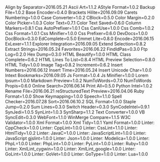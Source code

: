 Align by Separator=2016.05.21
Ascii Art=1.1.2
AStyle Format=1.0.2
Backup File=1.0.2
Base Encoder=0.4.0
Brackets Hilite=2016.09.09
Carets Numbering=1.0.0
Case Converter=1.0.2
CBlock=0.5.0
Color Margin=0.2.0
Color Picker=1.0.3
Color Text=0.7.1
Color Text Saved=0.6.0
Column Markers=0.8.1
Css AutoPrefixer=1.0.1
Css CanIUse=1.0.0
Css Comb=1.0.2
Css Format=1.0.1
Css Minifier=1.0.0
Css Prefixer=0.6.0
DevDocs=1.0.0
DocBlock=0.3.0
EdComplete=0.5.0
Emmet Lite=0.8.0
Encode=2016.06.15
ExLexer=1.1.1
Explorer Integration=2016.09.05
Extend Selection=0.8.2
Extract Strings=2016.05.24
Favorites=2016.06.22
FindIdPas=0.3.0
Ftp Log=0.2.0
Hex Dump=0.3.0
HTML Beautify=1.0.0
HTML Class Complete=0.6.2
HTML Lines To List=0.8.4
HTML Preview Selection=0.8.0
HTML Tidy=1.0.0
Image Tag=0.8.2
Increment=0.6.2
Insert Numbers=2016.06.12
Insert Time=2016.05.24
Insert Unicode Char=1.0.0
Intext Bookmarks=2016.09.05
Js Format=1.0.4
Js Minifier=1.0.0
Lorem Ipsum=1.0.0
Markdown Preview=1.0.2
NumToWords=0.7.0
NumToWords Propis=0.6.0
Online Search=2016.06.14
Print All=0.5.0
Python Intel=1.0.2
Rename File=2016.06.21
reStructuredText Preview=2016.04.06
Ruby Format=1.0.0
Show Keymapping=1.0.0
Speech=1.1.0
Spell Checker=2016.07.28
Sort=2016.06.10.2
SQL Format=1.0.0
Staple Jump=0.2.0
Sum Lines=0.3.0
Switch Header=0.3.0
SynCodeIntel=0.9.1
SynJedi=1.0.5
SynLint=1.0.3
SynSharp=1.1.2
Text Converter=1.0.0
VB SyncEdit=0.3.0
WebFont=1.1.0
WinMerge Compare=1.1.5
W3C Validator=1.0.0
Xml Format=1.0.0
Xml Tidy=1.0.1
Yaml Format=1.0.0
Linter: CppCheck=1.0.0
Linter: CppLint=1.0.0
Linter: CssLint=1.1.0
Linter: HtmlTidy=1.0.2
Linter: JavaC=1.0.0
Linter: JavaScriptLint=1.0.0
Linter: JavaScript gjslint=1.0.0
Linter: Json=1.0.0
Linter: Modelica=1.0.0
Linter: PhpL=1.0.0
Linter: PhpLint=1.0.0
Linter: PyLint=1.0.0
Linter: Ruby=1.0.0
Linter: XmlLint_cygwin=1.0.0
Linter: XmlLint_google=1.0.0
Linter: GoLint=1.0.0
Linter: GoVet=1.0.0
Linter: GoType=1.0.0
Linter: Lua=1.0.0
